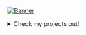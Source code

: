 [![Banner](https://daniel4-scratch.github.io/Daniel4-Scratch/Daniel4-Scratch.png)](https://daniel4-scratch.github.io)
<details>
  <summary>Check my projects out!</summary>
<a href="https://github.com/Rick-Roll-Ed/Rick-Roll-Ed.github.io"><img src="https://rick-roll-ed.github.io/RickRolledBanner.jpg"></a> |
  <a href="https://github.com/SnapV/SnapV"><img src="https://snapv.github.io/SnapV/SnapV.jpg"></a>
  <a href="https://github.io/SnapCups/SnapCups"><img src="https://Snapcups.github.io/SnapCups/SnapCups.png"></a>
  </details>
